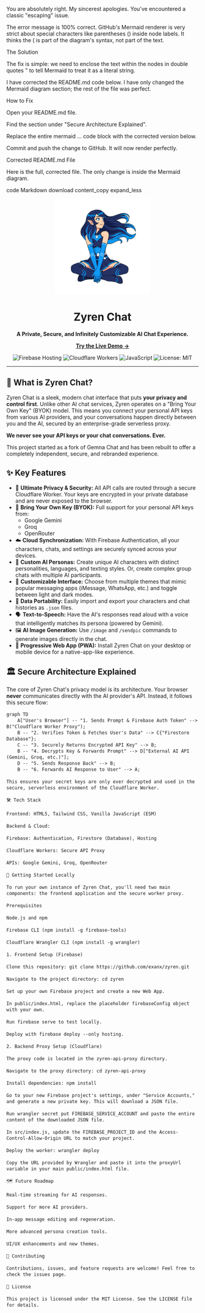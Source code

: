 You are absolutely right. My sincerest apologies. You've encountered a classic "escaping" issue.

The error message is 100% correct. GitHub's Mermaid renderer is very strict about special characters like parentheses () inside node labels. It thinks the ( is part of the diagram's syntax, not part of the text.

The Solution

The fix is simple: we need to enclose the text within the nodes in double quotes " to tell Mermaid to treat it as a literal string.

I have corrected the README.md code below. I have only changed the Mermaid diagram section; the rest of the file was perfect.

How to Fix

Open your README.md file.

Find the section under "Secure Architecture Explained".

Replace the entire mermaid ... code block with the corrected version below.

Commit and push the change to GitHub. It will now render perfectly.

Corrected README.md File

Here is the full, corrected file. The only change is inside the Mermaid diagram.

code
Markdown
download
content_copy
expand_less

<div align="center">
  <img src="assets/zyrenmascotfull.png" alt="Zyren AI Mascot" width="250"/>
  <h1>Zyren Chat</h1>
  <p><strong>A Private, Secure, and Infinitely Customizable AI Chat Experience.</strong></p>
  
  <p>
    <a href="https://zyren.web.app"><strong>Try the Live Demo →</strong></a>
  </p>
  
  <p>
    <img src="https://img.shields.io/badge/Hosting-Firebase-orange?style=for-the-badge&logo=firebase" alt="Firebase Hosting">
    <img src="https://img.shields.io/badge/Proxy-Cloudflare-f38020?style=for-the-badge&logo=cloudflare" alt="Cloudflare Workers">
    <img src="https://img.shields.io/badge/Language-JavaScript-F7DF1E?style=for-the-badge&logo=javascript" alt="JavaScript">
    <img src="https://img.shields.io/badge/License-MIT-blue.svg?style=for-the-badge" alt="License: MIT">
  </p>
</div>

---

## 🚀 What is Zyren Chat?

Zyren Chat is a sleek, modern chat interface that puts **your privacy and control first**. Unlike other AI chat services, Zyren operates on a "Bring Your Own Key" (BYOK) model. This means you connect your personal API keys from various AI providers, and your conversations happen directly between you and the AI, secured by an enterprise-grade serverless proxy.

**We never see your API keys or your chat conversations. Ever.**

This project started as a fork of Gemna Chat and has been rebuilt to offer a completely independent, secure, and rebranded experience.

## ✨ Key Features

-   🔐 **Ultimate Privacy & Security:** All API calls are routed through a secure Cloudflare Worker. Your keys are encrypted in your private database and are never exposed to the browser.
-   🔑 **Bring Your Own Key (BYOK):** Full support for your personal API keys from:
    -   Google Gemini
    -   Groq
    -   OpenRouter
-   ☁️ **Cloud Synchronization:** With Firebase Authentication, all your characters, chats, and settings are securely synced across your devices.
-   🤖 **Custom AI Personas:** Create unique AI characters with distinct personalities, languages, and texting styles. Or, create complex group chats with multiple AI participants.
-   🎨 **Customizable Interface:** Choose from multiple themes that mimic popular messaging apps (iMessage, WhatsApp, etc.) and toggle between light and dark modes.
-   🔄 **Data Portability:** Easily import and export your characters and chat histories as `.json` files.
-   🗣️ **Text-to-Speech:** Have the AI's responses read aloud with a voice that intelligently matches its persona (powered by Gemini).
-   🖼️ **AI Image Generation:** Use `/image` and `/sendpic` commands to generate images directly in the chat.
-   📱 **Progressive Web App (PWA):** Install Zyren Chat on your desktop or mobile device for a native-app-like experience.

## 🏛️ Secure Architecture Explained

The core of Zyren Chat's privacy model is its architecture. Your browser **never** communicates directly with the AI provider's API. Instead, it follows this secure flow:

```mermaid
graph TD
    A["User's Browser"] -- "1. Sends Prompt & Firebase Auth Token" --> B("Cloudflare Worker Proxy");
    B -- "2. Verifies Token & Fetches User's Data" --> C{"Firestore Database"};
    C -- "3. Securely Returns Encrypted API Key" --> B;
    B -- "4. Decrypts Key & Forwards Prompt" --> D["External AI API (Gemini, Groq, etc.)"];
    D -- "5. Sends Response Back" --> B;
    B -- "6. Forwards AI Response to User" --> A;

This ensures your secret keys are only ever decrypted and used in the secure, serverless environment of the Cloudflare Worker.

🛠️ Tech Stack

Frontend: HTML5, Tailwind CSS, Vanilla JavaScript (ESM)

Backend & Cloud:

Firebase: Authentication, Firestore (Database), Hosting

Cloudflare Workers: Secure API Proxy

APIs: Google Gemini, Groq, OpenRouter

🚀 Getting Started Locally

To run your own instance of Zyren Chat, you'll need two main components: the frontend application and the secure worker proxy.

Prerequisites

Node.js and npm

Firebase CLI (npm install -g firebase-tools)

Cloudflare Wrangler CLI (npm install -g wrangler)

1. Frontend Setup (Firebase)

Clone this repository: git clone https://github.com/exanx/zyren.git

Navigate to the project directory: cd zyren

Set up your own Firebase project and create a new Web App.

In public/index.html, replace the placeholder firebaseConfig object with your own.

Run firebase serve to test locally.

Deploy with firebase deploy --only hosting.

2. Backend Proxy Setup (Cloudflare)

The proxy code is located in the zyren-api-proxy directory.

Navigate to the proxy directory: cd zyren-api-proxy

Install dependencies: npm install

Go to your new Firebase project's settings, under "Service Accounts," and generate a new private key. This will download a JSON file.

Run wrangler secret put FIREBASE_SERVICE_ACCOUNT and paste the entire content of the downloaded JSON file.

In src/index.js, update the FIREBASE_PROJECT_ID and the Access-Control-Allow-Origin URL to match your project.

Deploy the worker: wrangler deploy

Copy the URL provided by Wrangler and paste it into the proxyUrl variable in your main public/index.html file.

🗺️ Future Roadmap

Real-time streaming for AI responses.

Support for more AI providers.

In-app message editing and regeneration.

More advanced persona creation tools.

UI/UX enhancements and new themes.

🤝 Contributing

Contributions, issues, and feature requests are welcome! Feel free to check the issues page.

📄 License

This project is licensed under the MIT License. See the LICENSE file for details.
